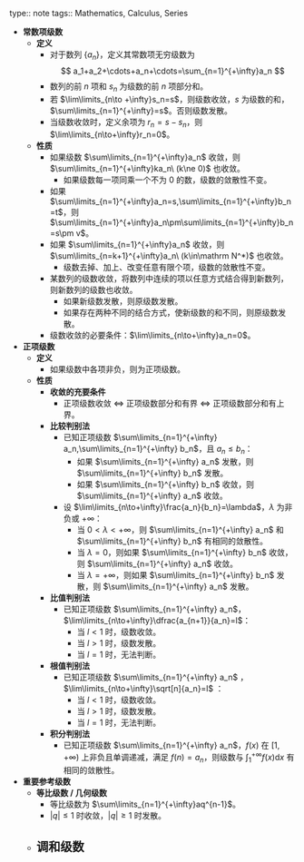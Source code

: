 type:: note
tags:: Mathematics, Calculus, Series

- **常数项级数**
	- **定义**
		- 对于数列 $\{a_n\}$，定义其常数项无穷级数为
		  $$
		  a_1+a_2+\cdots+a_n+\cdots=\sum_{n=1}^{+\infty}a_n
		  $$
		- 数列的前 $n$ 项和 $s_n$ 为级数的前 $n$ 项部分和。
		- 若 $\lim\limits_{n\to +\infty}s_n=s$，则级数收敛，$s$ 为级数的和，$\sum\limits_{n=1}^{+\infty}=s$。否则级数发散。
		- 当级数收敛时，定义余项为 $r_n=s-s_n$，则 $\lim\limits_{n\to+\infty}r_n=0$。
	- **性质**
		- 如果级数 $\sum\limits_{n=1}^{+\infty}a_n$ 收敛，则 $\sum\limits_{n=1}^{+\infty}ka_n\ (k\ne 0)$ 也收敛。
			- 如果级数每一项同乘一个不为 $0$ 的数，级数的敛散性不变。
		- 如果 $\sum\limits_{n=1}^{+\infty}a_n=s,\sum\limits_{n=1}^{+\infty}b_n=t$，则 $\sum\limits_{n=1}^{+\infty}a_n\pm\sum\limits_{n=1}^{+\infty}b_n=s\pm v$。
		- 如果 $\sum\limits_{n=1}^{+\infty}a_n$ 收敛，则 $\sum\limits_{n=k+1}^{+\infty}a_n\ (k\in\mathrm N^*)$ 也收敛。
			- 级数去掉、加上、改变任意有限个项，级数的敛散性不变。
		- 某数列的级数收敛，将数列中连续的项以任意方式结合得到新数列，则新数列的级数也收敛。
			- 如果新级数发散，则原级数发散。
			- 如果存在两种不同的结合方式，使新级数的和不同，则原级数发散。
		- 级数收敛的必要条件：$\lim\limits_{n\to+\infty}a_n=0$。
- **正项级数**
	- **定义**
		- 如果级数中各项非负，则为正项级数。
	- **性质**
		- **收敛的充要条件**
			- 正项级数收敛 $\iff$ 正项级数部分和有界 $\iff$ 正项级数部分和有上界。
		- **比较判别法**
			- 已知正项级数 $\sum\limits_{n=1}^{+\infty} a_n,\sum\limits_{n=1}^{+\infty} b_n$，且 $a_n\le b_n$：
				- 如果 $\sum\limits_{n=1}^{+\infty} a_n$ 发散，则 $\sum\limits_{n=1}^{+\infty} b_n$ 发散。
				- 如果 $\sum\limits_{n=1}^{+\infty} b_n$ 收敛，则 $\sum\limits_{n=1}^{+\infty} a_n$ 收敛。
			- 设 $\lim\limits_{n\to+\infty}\frac{a_n}{b_n}=\lambda$，$\lambda$ 为非负或 $+\infty$：
				- 当 $0<\lambda<+\infty$，则 $\sum\limits_{n=1}^{+\infty} a_n$ 和 $\sum\limits_{n=1}^{+\infty} b_n$ 有相同的敛散性。
				- 当 $\lambda=0$，则如果 $\sum\limits_{n=1}^{+\infty} b_n$ 收敛，则 $\sum\limits_{n=1}^{+\infty} a_n$ 收敛。
				- 当 $\lambda=+\infty$，则如果 $\sum\limits_{n=1}^{+\infty} b_n$ 发散，则 $\sum\limits_{n=1}^{+\infty} a_n$ 发散。
		- **比值判别法**
			- 已知正项级数 $\sum\limits_{n=1}^{+\infty} a_n$，$\lim\limits_{n\to+\infty}\dfrac{a_{n+1}}{a_n}=l$：
				- 当 $l<1$ 时，级数收敛。
				- 当 $l>1$ 时，级数发散。
				- 当 $l=1$ 时，无法判断。
		- **根值判别法**
			- 已知正项级数 $\sum\limits_{n=1}^{+\infty} a_n$ ， $\lim\limits_{n\to+\infty}\sqrt[n]{a_n}=l$ ：
				- 当 $l<1$ 时，级数收敛。
				- 当 $l>1$ 时，级数发散。
				- 当 $l=1$ 时，无法判断。
		- **积分判别法**
			- 已知正项级数 $\sum\limits_{n=1}^{+\infty} a_n$，$f(x)$ 在 $[1,+\infty)$ 上非负且单调递减，满足 $f(n)=a_n$，则级数与 $\int_1^{+\infty}f(x)\mathrm dx$ 有相同的敛散性。
- **重要参考级数**
	- **等比级数 / 几何级数**
		- 等比级数为 $\sum\limits_{n=1}^{+\infty}aq^{n-1}$。
		- $|q|\le 1$ 时收敛，$|q|\ge 1$ 时发散。
	- **调和级数**
		-